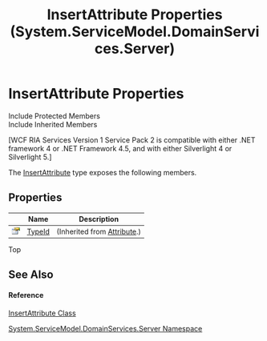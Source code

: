 ﻿---
title: InsertAttribute Properties (System.ServiceModel.DomainServices.Server)
TOCTitle: InsertAttribute Properties
ms:assetid: Properties.T:System.ServiceModel.DomainServices.Server.InsertAttribute
ms:mtpsurl: https://msdn.microsoft.com/en-us/library/system.servicemodel.domainservices.server.insertattribute_properties(v=VS.91)
ms:contentKeyID: 28755043
ms.date: 01/27/2012
mtps_version: v=VS.91
---

# InsertAttribute Properties

Include Protected Members  
Include Inherited Members  

\[WCF RIA Services Version 1 Service Pack 2 is compatible with either .NET framework 4 or .NET Framework 4.5, and with either Silverlight 4 or Silverlight 5.\]

The [InsertAttribute](ff423143\(v=vs.91\).md) type exposes the following members.

## Properties

<table>
<thead>
<tr class="header">
<th> </th>
<th>Name</th>
<th>Description</th>
</tr>
</thead>
<tbody>
<tr class="odd">
<td><img src="images\Ff422600.pubproperty(en-us,VS.91).gif" title="Public property" alt="Public property" /></td>
<td><a href="https://msdn.microsoft.com/en-us/library/sa1bf03e">TypeId</a></td>
<td>(Inherited from <a href="https://msdn.microsoft.com/en-us/library/e8kc3626">Attribute</a>.)</td>
</tr>
</tbody>
</table>

Top

## See Also

#### Reference

[InsertAttribute Class](ff423143\(v=vs.91\).md)

[System.ServiceModel.DomainServices.Server Namespace](ff423220\(v=vs.91\).md)

